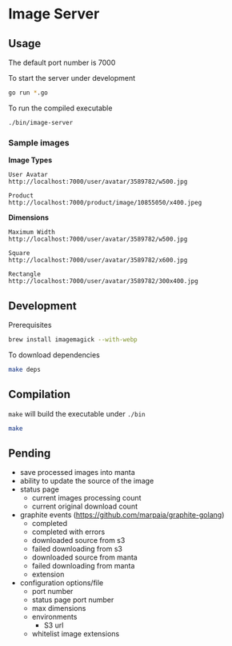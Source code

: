 # Image Server

## Usage

The default port number is 7000

To start the server under development
```bash
go run *.go
```

To run the compiled executable
```
./bin/image-server
```

### Sample images

**Image Types**

    User Avatar
    http://localhost:7000/user/avatar/3589782/w500.jpg

    Product
    http://localhost:7000/product/image/10855050/x400.jpeg


**Dimensions**

    Maximum Width
    http://localhost:7000/user/avatar/3589782/w500.jpg

    Square
    http://localhost:7000/user/avatar/3589782/x600.jpg

    Rectangle
    http://localhost:7000/user/avatar/3589782/300x400.jpg


## Development

Prerequisites

```bash
brew install imagemagick --with-webp
```

To download dependencies 
```bash
make deps
```



## Compilation

`make` will build the executable under `./bin`
```bash
make
```

## Pending

- save processed images into manta
- ability to update the source of the image
- status page
  - current images processing count
  - current original download count
- graphite events (https://github.com/marpaia/graphite-golang)
  - completed
  - completed with errors
  - downloaded source from s3
  - failed downloading from s3
  - downloaded source from manta
  - failed downloading from manta
  - extension
- configuration options/file
  - port number
  - status page port number
  - max dimensions
  - environments
    - S3 url
  - whitelist image extensions

